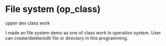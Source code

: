 File system (op_class)
========

upper dev class work

I made an file system demo as one of class work in operation system. 
User can create/delete/edit file or directory in this programming. 
